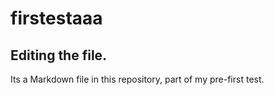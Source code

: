 # firstestaaa
## Editing the file.
Its a Markdown file in this repository, part of my pre-first test.
